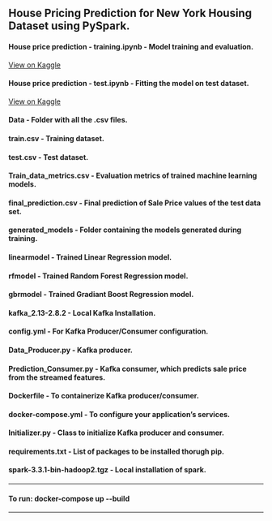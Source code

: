 ## House Pricing Prediction for New York Housing Dataset using PySpark. 

  #### House price prediction - training.ipynb - Model training and evaluation. 
  [View on Kaggle](https://www.kaggle.com/syedasifmn/housing-price-prediction-training/)
  #### House price prediction - test.ipynb - Fitting the model on test dataset.
  [View on Kaggle](https://www.kaggle.com/syedasifmn/housing-price-prediction-test/)
  #### Data - Folder with all the .csv files.
  #### train.csv - Training dataset.
  #### test.csv - Test dataset.
  #### Train_data_metrics.csv - Evaluation metrics of trained machine learning models.
  #### final_prediction.csv - Final prediction of Sale Price values of the test data set. 
  #### generated_models - Folder containing the models generated during training.
  #### linearmodel - Trained Linear Regression model. 
  #### rfmodel - Trained Random Forest Regression model. 
  #### gbrmodel - Trained Gradiant Boost Regression model. 
  #### kafka_2.13-2.8.2 - Local Kafka Installation.
  #### config.yml - For Kafka Producer/Consumer configuration.
  #### Data_Producer.py - Kafka producer.
  #### Prediction_Consumer.py - Kafka consumer, which predicts sale price from the streamed features.
  #### Dockerfile - To containerize Kafka producer/consumer.
  #### docker-compose.yml - To configure your application’s services.
  #### Initializer.py - Class to initialize Kafka producer and consumer.
  #### requirements.txt - List of packages to be installed thorugh pip.
  #### spark-3.3.1-bin-hadoop2.tgz - Local installation of spark.
  
  ---------------------------------------
  #### To run: docker-compose up --build
  ---------------------------------------
